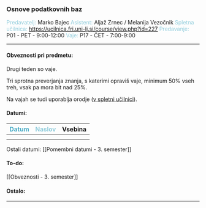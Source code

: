 
### Osnove podatkovnih baz
<font color="#92cddc">Predavatelj:</font> Marko Bajec
<font color="#92cddc">Asistent:</font> Aljaž Zrnec / Melanija Vezočnik
<font color="#92cddc">Spletna učilnica:</font> https://ucilnica.fri.uni-lj.si/course/view.php?id=227
<font color="#92cddc">Predavanje:</font> P01 - PET - 9:00-12:00
<font color="#92cddc">Vaje:</font> P17 - ČET - 7:00-9:00

---

#### Obveznosti pri predmetu:

Drugi teden so vaje.

Tri sprotna preverjanja znanja, s katerimi opraviš vaje, minimum 50% vseh treh, vsak pa mora bit nad 25%.

Na vajah se tudi uporablja orodje ([v spletni učilnici](https://timotejk.github.io/OPB-RA/)).

#### Datumi:

| <font color="#4bacc6">Datum</font> | <font color="#92cddc">Naslov</font> | Vsebina |
|:----------------------------------:| ----------------------------------- | ------- |
|                                    |                                     |         |
|                                    |                                     |         |
Ostali datumi: [[Pomembni datumi - 3. semester]]

#### To-do: 

[[Obveznosti - 3. semester]]

#### Ostalo:


---